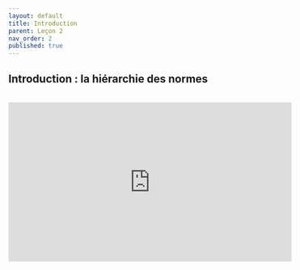 ```yaml
---
layout: default
title: Introduction
parent: Leçon 2
nav_order: 2
published: true
---
```

## Introduction : la hiérarchie des normes

<br>

<iframe width="560" height="315" src="https://www.youtube.com/embed/GfnKO5VpNoA?si=OnVM35wEFkTZqMPA" title="YouTube video player" frameborder="0" allow="accelerometer; autoplay; clipboard-write; encrypted-media; gyroscope; picture-in-picture; web-share" allowfullscreen></iframe>